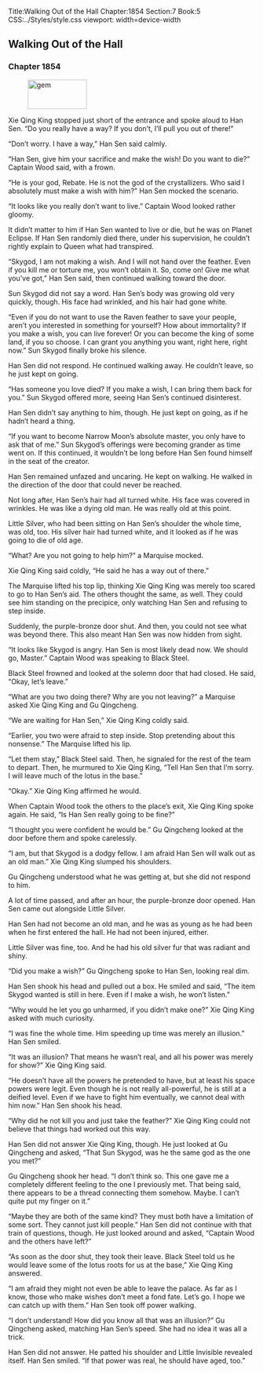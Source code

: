 Title:Walking Out of the Hall 
Chapter:1854 
Section:7 
Book:5 
CSS:../Styles/style.css 
viewport: width=device-width
  
## Walking Out of the Hall
### Chapter 1854 
<figure>
	<img src="../Images/gem.gif" alt="gem" id="gem" width="120" height="60" />
</figure>
  

  
  Xie Qing King stopped just short of the entrance and spoke aloud to Han Sen. “Do you really have a way? If you don’t, I’ll pull you out of there!”

“Don’t worry. I have a way,” Han Sen said calmly.

“Han Sen, give him your sacrifice and make the wish! Do you want to die?” Captain Wood said, with a frown.

“He is your god, Rebate. He is not the god of the crystallizers. Who said I absolutely must make a wish with him?” Han Sen mocked the scenario.

“It looks like you really don’t want to live.” Captain Wood looked rather gloomy.

It didn’t matter to him if Han Sen wanted to live or die, but he was on Planet Eclipse. If Han Sen randomly died there, under his supervision, he couldn’t rightly explain to Queen what had transpired.

“Skygod, I am not making a wish. And I will not hand over the feather. Even if you kill me or torture me, you won’t obtain it. So, come on! Give me what you’ve got,” Han Sen said, then continued walking toward the door.

Sun Skygod did not say a word. Han Sen’s body was growing old very quickly, though. His face had wrinkled, and his hair had gone white.

“Even if you do not want to use the Raven feather to save your people, aren’t you interested in something for yourself? How about immortality? If you make a wish, you can live forever! Or you can become the king of some land, if you so choose. I can grant you anything you want, right here, right now.” Sun Skygod finally broke his silence.

Han Sen did not respond. He continued walking away. He couldn’t leave, so he just kept on going.

“Has someone you love died? If you make a wish, I can bring them back for you.” Sun Skygod offered more, seeing Han Sen’s continued disinterest.

Han Sen didn’t say anything to him, though. He just kept on going, as if he hadn’t heard a thing.

“If you want to become Narrow Moon’s absolute master, you only have to ask that of me.” Sun Skygod’s offerings were becoming grander as time went on. If this continued, it wouldn’t be long before Han Sen found himself in the seat of the creator.

Han Sen remained unfazed and uncaring. He kept on walking. He walked in the direction of the door that could never be reached.

Not long after, Han Sen’s hair had all turned white. His face was covered in wrinkles. He was like a dying old man. He was really old at this point.

Little Silver, who had been sitting on Han Sen’s shoulder the whole time, was old, too. His silver hair had turned white, and it looked as if he was going to die of old age.

“What? Are you not going to help him?” a Marquise mocked.

Xie Qing King said coldly, “He said he has a way out of there.”

The Marquise lifted his top lip, thinking Xie Qing King was merely too scared to go to Han Sen’s aid. The others thought the same, as well. They could see him standing on the precipice, only watching Han Sen and refusing to step inside.

Suddenly, the purple-bronze door shut. And then, you could not see what was beyond there. This also meant Han Sen was now hidden from sight.

“It looks like Skygod is angry. Han Sen is most likely dead now. We should go, Master.” Captain Wood was speaking to Black Steel.

Black Steel frowned and looked at the solemn door that had closed. He said, “Okay, let’s leave.”

“What are you two doing there? Why are you not leaving?” a Marquise asked Xie Qing King and Gu Qingcheng.

“We are waiting for Han Sen,” Xie Qing King coldly said.

“Earlier, you two were afraid to step inside. Stop pretending about this nonsense.” The Marquise lifted his lip.

“Let them stay,” Black Steel said. Then, he signaled for the rest of the team to depart. Then, he murmured to Xie Qing King, “Tell Han Sen that I’m sorry. I will leave much of the lotus in the base.”

“Okay.” Xie Qing King affirmed he would.

When Captain Wood took the others to the place’s exit, Xie Qing King spoke again. He said, “Is Han Sen really going to be fine?”

“I thought you were confident he would be.” Gu Qingcheng looked at the door before them and spoke carelessly.

“I am, but that Skygod is a dodgy fellow. I am afraid Han Sen will walk out as an old man.” Xie Qing King slumped his shoulders.

Gu Qingcheng understood what he was getting at, but she did not respond to him.

A lot of time passed, and after an hour, the purple-bronze door opened. Han Sen came out alongside Little Silver.

Han Sen had not become an old man, and he was as young as he had been when he first entered the hall. He had not been injured, either.

Little Silver was fine, too. And he had his old silver fur that was radiant and shiny.

“Did you make a wish?” Gu Qingcheng spoke to Han Sen, looking real dim.

Han Sen shook his head and pulled out a box. He smiled and said, “The item Skygod wanted is still in here. Even if I make a wish, he won’t listen.”

“Why would he let you go unharmed, if you didn’t make one?” Xie Qing King asked with much curiosity.

“I was fine the whole time. Him speeding up time was merely an illusion.” Han Sen smiled.

“It was an illusion? That means he wasn’t real, and all his power was merely for show?” Xie Qing King said.

“He doesn’t have all the powers he pretended to have, but at least his space powers were legit. Even though he is not really all-powerful, he is still at a deified level. Even if we have to fight him eventually, we cannot deal with him now.” Han Sen shook his head.

“Why did he not kill you and just take the feather?” Xie Qing King could not believe that things had worked out this way.

Han Sen did not answer Xie Qing King, though. He just looked at Gu Qingcheng and asked, “That Sun Skygod, was he the same god as the one you met?”

Gu Qingcheng shook her head. “I don’t think so. This one gave me a completely different feeling to the one I previously met. That being said, there appears to be a thread connecting them somehow. Maybe. I can’t quite put my finger on it.”

“Maybe they are both of the same kind? They must both have a limitation of some sort. They cannot just kill people.” Han Sen did not continue with that train of questions, though. He just looked around and asked, “Captain Wood and the others have left?”

“As soon as the door shut, they took their leave. Black Steel told us he would leave some of the lotus roots for us at the base,” Xie Qing King answered.

“I am afraid they might not even be able to leave the palace. As far as I know, those who make wishes don’t meet a fond fate. Let’s go. I hope we can catch up with them.” Han Sen took off power walking.

“I don’t understand! How did you know all that was an illusion?” Gu Qingcheng asked, matching Han Sen’s speed. She had no idea it was all a trick.

Han Sen did not answer. He patted his shoulder and Little Invisible revealed itself. Han Sen smiled. “If that power was real, he should have aged, too.”

